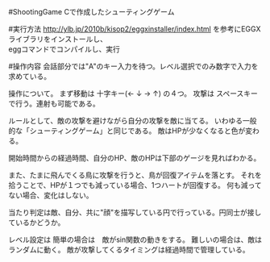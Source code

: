 #ShootingGame
Cで作成したシューティングゲーム

#実行方法
http://ylb.jp/2010b/kisop2/eggxinstaller/index.html
を参考にEGGXライブラリをインストールし、  
eggコマンドでコンパイルし、実行

#操作内容
会話部分では"A"のキー入力を待つ。レベル選択でのみ数字で入力を求めている。

操作について。
まず移動は 十字キー(← ↓ → ↑) の４つ。
攻撃は スペースキー で行う。連射も可能である。

ルールとして、敵の攻撃を避けながら自分の攻撃を敵に当てる。
いわゆる一般的な「シューティングゲーム」と同じである。
敵はHPが少なくなると色が変わる。

開始時間からの経過時間、自分のHP、敵のHPは下部のゲージを見ればわかる。

また、たまに飛んでくる鳥に攻撃を行うと、鳥が回復アイテムを落とす。
それを拾うことで、HPが１つでも減っている場合、1つハートが回復する。
何も減ってない場合、変化はしない。

当たり判定は敵、自分、共に"顔"を描写している円で行っている。円同士が接しているかどうか。

レベル設定は
簡単の場合は　敵がsin関数の動きをする。
難しいの場合は、敵はランダムに動く。
敵が攻撃してくるタイミングは経過時間で管理している。
